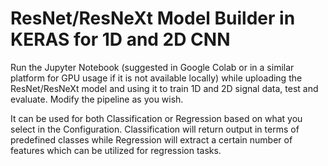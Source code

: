 # ResNet/ResNeXt Model Builder in KERAS for 1D and 2D CNN
Run the Jupyter Notebook (suggested in Google Colab or in a similar platform for GPU usage if it is not available locally) while uploading the ResNet/ResNeXt model and using it to train 1D and 2D signal data, test and evaluate. Modify the pipeline as you wish.

It can be used for both Classification or Regression based on what you select in the Configuration. Classification will return output in terms of predefined classes while Regression will extract a certain number of features which can be utilized for regression tasks.
